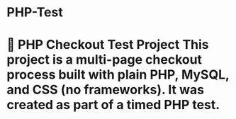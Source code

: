 # PHP-Test
# 🛒 PHP Checkout Test Project  This project is a **multi-page checkout process** built with plain PHP, MySQL, and CSS (no frameworks).   It was created as part of a timed PHP test.
